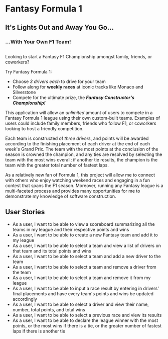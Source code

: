 # Fantasy Formula 1

## It's Lights Out and Away You Go...
### ...With Your Own F1 Team!  
##

Looking to start a Fantasy F1 Championship amongst family, friends, or coworkers? 

Try Fantasy Formula 1:

- Choose *3 drivers each* to drive for your team
- Follow along for **weekly races** at iconic tracks like Monaco and Silverstone
- Compete for the ultimate prize, the ***Fantasy Constructor's Championship!***

This application will allow an *unlimited* amount of users to compete in a Fantasy Formula 1 league 
using their own custom-built teams. Examples of users could include family members, friends who follow
F1, or coworkers looking to host a friendly competition. 

Each team is constructed of *three drivers*, and points will be awarded according to the finishing placement 
of each driver at the end of each week's Grand Prix. The team with the most points at the conclusion of the season 
is crowned the champion, and any ties are resolved by selecting the team with the most wins overall; if another tie 
results, the champion is the team with the greater total number of fastest laps.

As a relatively new fan of Formula 1, this project will allow me to connect with others who enjoy watching
weekend races and engaging in a fun contest that spans the F1 season. Moreover, running any Fantasy league is 
a multi-faceted process and provides many opportunities for me to demonstrate my knowledge of software construction. 

## User Stories

- As a user, I want to be able to view a scoreboard summarizing all the teams in my league and their respective points
and wins
- As a user, I want to be able to create a new Fantasy team and add it to my league
- As a user, I want to be able to select a team and view a list of drivers on that team and its total points and wins
- As a user, I want to be able to select a team and add a new driver to the team
- As a user, I want to be able to select a team and remove a driver from the team
- As a user, I want to be able to select a team and remove it from my league
- As a user, I want to be able to input a race result by entering in drivers' final placements and have every team's 
points and wins be updated accordingly
- As a user, I want to be able to select a driver and view their name, number, total points, and total wins
- As a user, I want to be able to select a previous race and view its results
- As a user, I want to be able to declare the league winner with the most points, or the most wins if there is a tie,
or the greater number of fastest laps if there is another tie